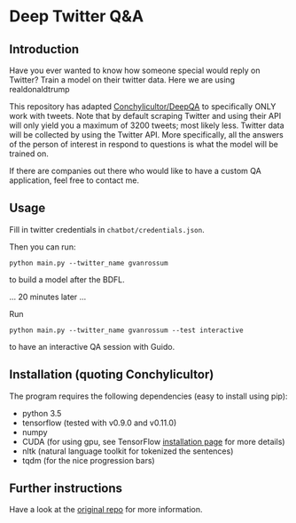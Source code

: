 # Deep Twitter Q&A

## Introduction

Have you ever wanted to know how someone special would reply on Twitter? Train a model on their twitter data. Here we are using realdonaldtrump

This repository has adapted [Conchylicultor/DeepQA](https://github.com/Conchylicultor/DeepQA) to specifically ONLY work with tweets.
Note that by default scraping Twitter and using their API will only yield you a maximum of 3200 tweets; most likely less.
Twitter data will be collected by using the Twitter API. More specifically, all the answers of the person of interest in respond to questions is what the model will be trained on.


If there are companies out there who would like to have a custom QA application, feel free to contact me.

## Usage

Fill in twitter credentials in `chatbot/credentials.json`.

Then you can run:

    python main.py --twitter_name gvanrossum

to build a model after the BDFL.

... 20 minutes later ...

Run

    python main.py --twitter_name gvanrossum --test interactive

to have an interactive QA session with Guido.


## Installation (quoting Conchylicultor)

The program requires the following dependencies (easy to install using pip):
 * python 3.5
 * tensorflow (tested with v0.9.0 and v0.11.0)
 * numpy
 * CUDA (for using gpu, see TensorFlow [installation page](https://www.tensorflow.org/versions/master/get_started/os_setup.html#optional-install-cuda-gpus-on-linux) for more details)
 * nltk (natural language toolkit for tokenized the sentences)
 * tqdm (for the nice progression bars)

## Further instructions

Have a look at the [original repo](https://github.com/Conchylicultor/DeepQA) for more information.
